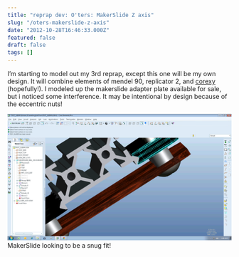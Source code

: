 ```yaml
---
title: "reprap dev: O'ters: MakerSlide Z axis"
slug: "/oters-makerslide-z-axis"
date: "2012-10-28T16:46:33.000Z"
featured: false
draft: false
tags: []
---
```


I’m starting to model out my 3rd reprap, except this one will be my own design.
It will combine elements of mendel 90, replicator 2, and
[corexy](http://www.corexy.com/ "corexy") (hopefully!). I modeled up the
makerslide adapter plate available for sale, but i noticed some interference. It
may be intentional by design because of the eccentric nuts!

[![](./images/intf.png "MakerSlide Interference Question")](./images/intf.png)
MakerSlide looking to be a snug fit!
